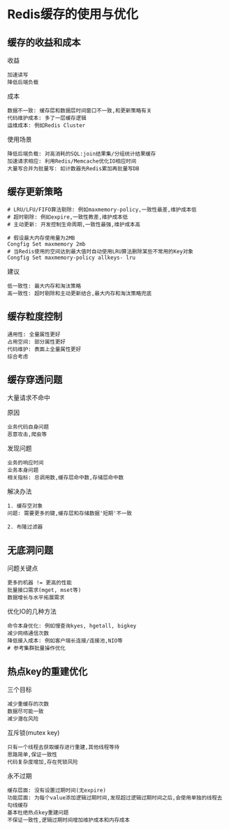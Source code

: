 # Redis缓存的使用与优化

## 缓存的收益和成本

收益

```shell
加速读写
降低后端负载
```

成本

```shell
数据不一致: 缓存层和数据层时间窗口不一致,和更新策略有关
代码维护成本: 多了一层缓存逻辑
运维成本: 例如Redis Cluster
```

使用场景

```shell
降低后端负载: 对高消耗的SQL:join结果集/分组统计结果缓存
加速请求相应: 利用Redis/Memcache优化IO相应时间
大量写合并为批量写: 如计数器先Redis累加再批量写DB
```

## 缓存更新策略

```shell
# LRU/LFU/FIFO算法剔除: 例如maxmemory-policy,一致性最差,维护成本低
# 超时剔除: 例如expire,一致性教差,维护成本低
# 主动更新: 开发控制生命周期,一致性最强,维护成本高

# 假设最大内存使用量为2MB
Congfig Set maxmemory 2mb
# 当Redis使用的空间达到最大值时自动使用LRU算法删除某些不常用的Key对象
Congfig Set maxmemory-policy allkeys- lru
```

建议

```shell
低一致性: 最大内存和淘汰策略
高一致性: 超时剔除和主动更新结合,最大内存和淘汰策略兜底
```

## 缓存粒度控制

```shell
通用性: 全量属性更好
占用空间: 部分属性更好
代码维护: 表面上全量属性更好
综合考虑
```

## 缓存穿透问题

大量请求不命中

原因

```shell
业务代码自身问题
恶意攻击,爬虫等
```

发现问题

```shell
业务的响应时间
业务本身问题
相关指标: 总调用数,缓存层命中数,存储层命中数
```

解决办法

```shell
1. 缓存空对象
问题: 需要更多的键,缓存层和存储数据'短期'不一致

2. 布隆过滤器
```

## 无底洞问题

问题关键点

```shell
更多的机器 != 更高的性能
批量接口需求(mget, mset等)
数据增长与水平拓展需求
```

优化IO的几种方法

```shell
命令本身优化: 例如慢查询kyes, hgetall, bigkey
减少网络通信次数
降低接入成本: 例如客户端长连接/连接池,NIO等
# 参考集群批量操作优化
```

## 热点key的重建优化

三个目标

```shell
减少重缓存的次数
数据尽可能一致
减少潜在风险
```

互斥锁(mutex key)

```shell
只有一个线程去获取缓存进行重建,其他线程等待
思路简单,保证一致性
代码复杂度增加,存在死锁风险
```

永不过期

```shell
缓存层面: 没有设置过期时间(无expire)
功能层面: 为每个value添加逻辑过期时间,发现超过逻辑过期时间之后,会使用单独的线程去勾线缓存
基本杜绝热点key重建问题
不保证一致性,逻辑过期时间增加维护成本和内存成本
```
